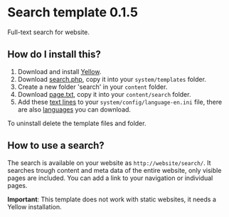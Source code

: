 Search template 0.1.5
=====================
Full-text search for website.

How do I install this?
----------------------
1. Download and install [Yellow](https://github.com/markseu/yellowcms/).  
2. Download [search.php](search.php?raw=true), copy it into your `system/templates` folder.  
3. Create a new folder 'search' in your `content` folder.
4. Download [page.txt](page.txt?raw=true), copy it into your `content/search` folder.
5. Add these [text lines](searchtext.ini?raw=true) to your `system/config/language-en.ini` file, there are also [languages](https://github.com/markseu/yellowcms-extensions/tree/master/languages) you can download.

To uninstall delete the template files and folder.

How to use a search?
--------------------
The search is available on your website as `http://website/search/`. It searches trough content and meta data of the entire website, only visible pages are included. You can add a link to your navigation or individual pages.

**Important**: This template does not work with static websites, it needs a Yellow installation.